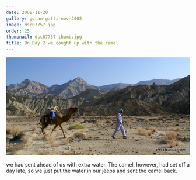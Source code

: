 ```yaml
---
date: 2008-11-20
gallery: goran-gatti-nov-2008
image: dsc07757.jpg
order: 25
thumbnail: dsc07757-thumb.jpg
title: On Day 2 we caught up with the camel
---
```


![On Day 2 we caught up with the camel](./dsc07757.jpg)

we had sent ahead of us with extra water. The camel, however, had set off a day late, so we just put the water in our jeeps and sent the camel back.